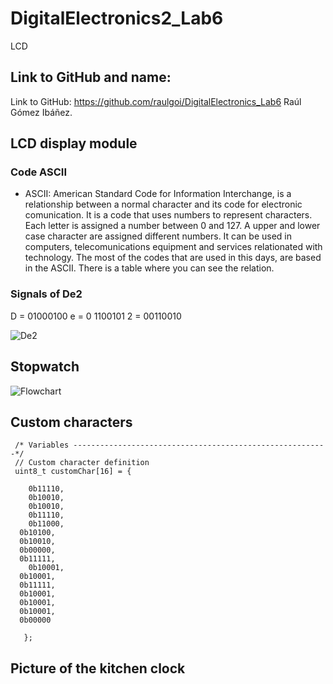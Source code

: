 # DigitalElectronics2_Lab6
LCD

## Link to GitHub and name:

Link to GitHub: https://github.com/raulgoi/DigitalElectronics_Lab6
Raúl Gómez Ibáñez.

## LCD display module

### Code ASCII

* ASCII: American Standard Code for Information Interchange, is a relationship between a normal character and its code for electronic comunication. It is a code that uses numbers to represent characters. Each letter is assigned a number between 0 and 127. A upper and lower case character are assigned different numbers. It can be used in computers, telecomunications equipment and services relationated with technology. The most of the codes that are used in this days, are based in the ASCII. There is a table where you can see the relation.

### Signals of De2

D = 01000100
e = 0 1100101
2 = 00110010

![De2](https://user-images.githubusercontent.com/91128806/139091917-69324857-7e27-4a09-b17a-ca0dd2479c96.jpeg)


## Stopwatch


![Flowchart](https://user-images.githubusercontent.com/91128806/139658816-953b46aa-537e-4a38-967c-d911f12e27cd.png)



## Custom characters


     /* Variables ---------------------------------------------------------*/
     // Custom character definition
     uint8_t customChar[16] = {
     
     	0b11110,
    	0b10010,
    	0b10010,
    	0b11110,
    	0b11000,
   	  0b10100,
   	  0b10010,
   	  0b00000,
      0b11111,
	    0b10001,
  	  0b10001,
  	  0b11111,
  	  0b10001,
  	  0b10001,
  	  0b10001,
  	  0b00000
      
       };
       
       
 
 ## Picture of the kitchen clock
